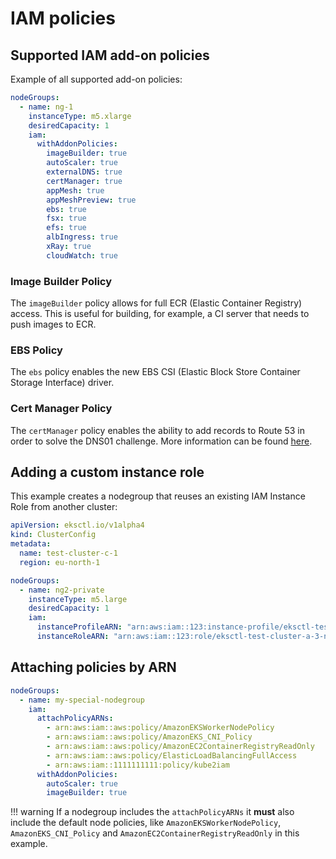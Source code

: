 # IAM policies

## Supported IAM add-on policies

Example of all supported add-on policies:

```yaml
nodeGroups:
  - name: ng-1
    instanceType: m5.xlarge
    desiredCapacity: 1
    iam:
      withAddonPolicies:
        imageBuilder: true
        autoScaler: true
        externalDNS: true
        certManager: true
        appMesh: true
        appMeshPreview: true
        ebs: true
        fsx: true
        efs: true
        albIngress: true
        xRay: true
        cloudWatch: true
```

### Image Builder Policy

The `imageBuilder` policy allows for full ECR (Elastic Container Registry) access. This is useful for building, for
example, a CI server that needs to push images to ECR.

### EBS Policy

The `ebs` policy enables the new EBS CSI (Elastic Block Store Container Storage Interface) driver.

### Cert Manager Policy
The `certManager` policy enables the ability to add records to Route 53 in order to solve the DNS01 challenge. More information can be found [here](https://cert-manager.io/docs/configuration/acme/dns01/route53/#set-up-a-iam-role).

[comment]: <> (TODO: One section per addon and brief explanation of what it is )

## Adding a custom instance role

This example creates a nodegroup that reuses an existing IAM Instance Role from another cluster:

```yaml
apiVersion: eksctl.io/v1alpha4
kind: ClusterConfig
metadata:
  name: test-cluster-c-1
  region: eu-north-1

nodeGroups:
  - name: ng2-private
    instanceType: m5.large
    desiredCapacity: 1
    iam:
      instanceProfileARN: "arn:aws:iam::123:instance-profile/eksctl-test-cluster-a-3-nodegroup-ng2-private-NodeInstanceProfile-Y4YKHLNINMXC"
      instanceRoleARN: "arn:aws:iam::123:role/eksctl-test-cluster-a-3-nodegroup-NodeInstanceRole-DNGMQTQHQHBJ"
```

## Attaching policies by ARN

```yaml
nodeGroups:
  - name: my-special-nodegroup
    iam:
      attachPolicyARNs:
        - arn:aws:iam::aws:policy/AmazonEKSWorkerNodePolicy
        - arn:aws:iam::aws:policy/AmazonEKS_CNI_Policy
        - arn:aws:iam::aws:policy/AmazonEC2ContainerRegistryReadOnly
        - arn:aws:iam::aws:policy/ElasticLoadBalancingFullAccess
        - arn:aws:iam::1111111111:policy/kube2iam
      withAddonPolicies:
        autoScaler: true
        imageBuilder: true
```

!!! warning
    If a nodegroup includes the `attachPolicyARNs` it **must** also include the default node policies, like `AmazonEKSWorkerNodePolicy`, `AmazonEKS_CNI_Policy` and `AmazonEC2ContainerRegistryReadOnly` in this example.

[comment]: <> (TODO find better example and explain more)
